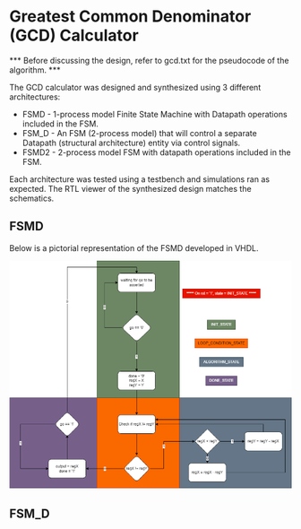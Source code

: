 # Greatest Common Denominator (GCD) Calculator

*** Before discussing the design, refer to gcd.txt for the pseudocode of the algorithm. ***

The GCD calculator was designed and synthesized using 3 different architectures:
* FSMD - 1-process model Finite State Machine with Datapath operations included in the FSM.
* FSM_D - An FSM (2-process model) that will control a separate Datapath (structural architecture) entity via control signals.
* FSMD2 - 2-process model FSM with datapath operations included in the FSM.

Each architecture was tested using a testbench and simulations ran as expected. The RTL viewer of the synthesized design matches the schematics.

## FSMD 
Below is a pictorial representation of the FSMD developed in VHDL.

![Screenshot](gcd_fsmd.png)


## FSM_D
